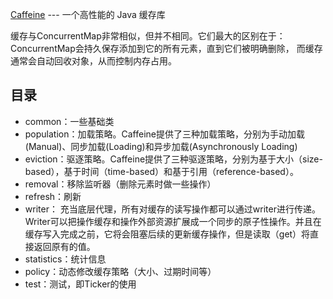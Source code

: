 [Caffeine](https://github.com/ben-manes/caffeine/wiki) ---  一个高性能的 Java 缓存库

缓存与ConcurrentMap非常相似，但并不相同。它们最大的区别在于：ConcurrentMap会持久保存添加到它的所有元素，直到它们被明确删除，
而缓存通常会自动回收对象，从而控制内存占用。


## 目录
- common：一些基础类
- population：加载策略。Caffeine提供了三种加载策略，分别为手动加载(Manual)、同步加载(Loading)和异步加载(Asynchronously Loading)
- eviction：驱逐策略。Caffeine提供了三种驱逐策略，分别为基于大小（size-based），基于时间（time-based）和基于引用（reference-based）。
- removal：移除监听器（删除元素时做一些操作）
- refresh：刷新
- writer： 充当底层代理，所有对缓存的读写操作都可以通过writer进行传递。Writer可以把操作缓存和操作外部资源扩展成一个同步的原子性操作。并且在缓存写入完成之前，它将会阻塞后续的更新缓存操作，但是读取（get）将直接返回原有的值。
- statistics：统计信息
- policy：动态修改缓存策略（大小、过期时间等）
- test：测试，即Ticker的使用